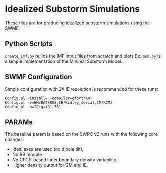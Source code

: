 # Idealized Substorm Simulations

These files are for producing idealized substorm simulations using the SWMF.

## Python Scripts
`create_imf.py` builds the IMF input files from scratch and plots Bz.
`msm.py` is a simple implementation of the Minimal Substorm Model.

## SWMF Configuration

Simple configuration with 2X IE resolution is recommended for these runs:
```
Config.pl -install= -compiler=gfortran
Config.pl -v=GM/BATSRUS,IE/Ridley_serial,IM/RCM2
Config.pl -o=IE:g=181,361
```

## PARAMs

The baseline param is based on the SWPC v2 runs with the following core changes:

- Ideal axes are used (no dipole tilt).
- No RB module.
- No CPCP-based inner boundary density variability.
- Higher density output for GM and IE.